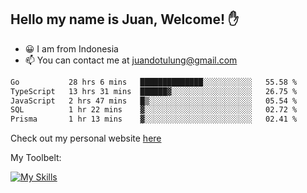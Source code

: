 ## Hello my name is Juan, Welcome! ✋

- 😀 I am from Indonesia
- 📫 You can contact me at juandotulung@gmail.com

<!--START_SECTION:waka-->

```txt
Go           28 hrs 6 mins   ██████████████░░░░░░░░░░░   55.58 %
TypeScript   13 hrs 31 mins  ██████▓░░░░░░░░░░░░░░░░░░   26.75 %
JavaScript   2 hrs 47 mins   █▒░░░░░░░░░░░░░░░░░░░░░░░   05.54 %
SQL          1 hr 22 mins    ▓░░░░░░░░░░░░░░░░░░░░░░░░   02.72 %
Prisma       1 hr 13 mins    ▓░░░░░░░░░░░░░░░░░░░░░░░░   02.41 %
```

<!--END_SECTION:waka-->

Check out my personal website [here](https://juanchristian.com)

My Toolbelt:

[![My Skills](https://skillicons.dev/icons?i=go,js,ts,nodejs,express,react,nextjs,vue,tailwind,vite,html,css,python,php,aws,bash,linux,postgres,mysql,redis,kafka,docker,vercel,netlify,vscode,figma)](https://skillicons.dev)

